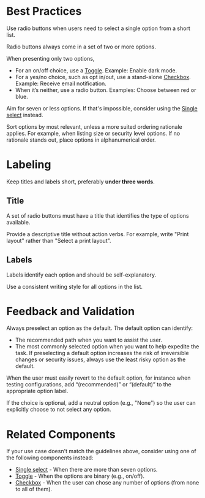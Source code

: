 # Best Practices

Use radio buttons when users need to select a single option from a short list.

Radio buttons always come in a set of two or more options.

When presenting only two options,

-   For an on/off choice, use a [Toggle](https://plasma.coveo.com/form/FlatSelect). Example: Enable dark mode.
-   For a yes/no choice, such as opt in/out, use a stand-alone [Checkbox](https://plasma.coveo.com/form/Checkbox). Example: Receive email notification.
-   When it’s neither, use a radio button. Examples: Choose between red or blue.

Aim for seven or less options. If that's impossible, consider using the [Single select](https://plasma.coveo.com/form/SingleSelect) instead.

Sort options by most relevant, unless a more suited ordering rationale applies. For example, when listing size or security level options. If no rationale stands out, place options in alphanumerical order.

# Labeling

Keep titles and labels short, preferably **under three words**.

## Title

A set of radio buttons must have a title that identifies the type of options available.

Provide a descriptive title without action verbs. For example, write "Print layout" rather than "Select a print layout".

## Labels

Labels identify each option and should be self-explanatory.

Use a consistent writing style for all options in the list.

# Feedback and Validation

Always preselect an option as the default. The default option can identify:

-   The recommended path when you want to assist the user.
-   The most commonly selected option when you want to help expedite the task.
    If preselecting a default option increases the risk of irreversible changes or security issues, always use the least risky option as the default.

When the user must easily revert to the default option, for instance when testing configurations, add “(recommended)” or “(default)” to the appropriate option label.

If the choice is optional, add a neutral option (e.g., "None") so the user can explicitly choose to not select any option.

# Related Components

If your use case doesn't match the guidelines above, consider using one of the following components instead:

-   [Single select](https://plasma.coveo.com/form/SingleSelect) - When there are more than seven options.
-   [Toggle](https://plasma.coveo.com/form/FlatSelect) - When the options are binary (e.g., on/off).
-   [Checkbox](https://plasma.coveo.com/form/Checkbox) - When the user can chose any number of options (from none to all of them).

